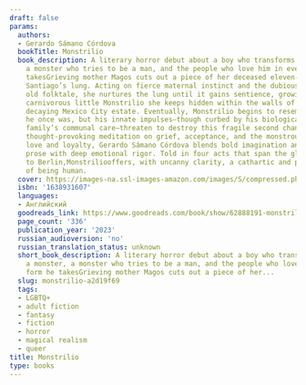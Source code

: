 ```yaml
---
draft: false
params:
  authors:
  - Gerardo Sámano Córdova
  bookTitle: Monstrilio
  book_description: A literary horror debut about a boy who transforms into a monster,
    a monster who tries to be a man, and the people who love him in every form he
    takesGrieving mother Magos cuts out a piece of her deceased eleven-year-old son
    Santiago’s lung. Acting on fierce maternal instinct and the dubious logic of an
    old folktale, she nurtures the lung until it gains sentience, growing into the
    carnivorous little Monstrilio she keeps hidden within the walls of her family’s
    decaying Mexico City estate. Eventually, Monstrilio begins to resemble the Santiago
    he once was, but his innate impulses—though curbed by his biological and chosen
    family’s communal care—threaten to destroy this fragile second chance at life.A
    thought-provoking meditation on grief, acceptance, and the monstrous sides of
    love and loyalty, Gerardo Sámano Córdova blends bold imagination and evocative
    prose with deep emotional rigor. Told in four acts that span the globe from Brooklyn
    to Berlin,Monstriliooffers, with uncanny clarity, a cathartic and precise portrait
    of being human.
  cover: https://images-na.ssl-images-amazon.com/images/S/compressed.photo.goodreads.com/books/1664985853i/62888191.jpg
  isbn: '1638931607'
  languages:
  - Английский
  goodreads_link: https://www.goodreads.com/book/show/62888191-monstrilio
  page_count: '336'
  publication_year: '2023'
  russian_audioversion: 'no'
  russian_translation_status: unknown
  short_book_description: A literary horror debut about a boy who transforms into
    a monster, a monster who tries to be a man, and the people who love him in every
    form he takesGrieving mother Magos cuts out a piece of her...
  slug: monstrilio-a2d19f69
  tags:
  - LGBTQ+
  - adult fiction
  - fantasy
  - fiction
  - horror
  - magical realism
  - queer
title: Monstrilio
type: books
---
```


